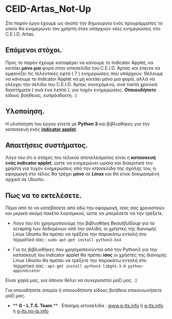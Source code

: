 # CEID-Artas_Not-Up

Στο παρόν έργο έχουμε ως σκοπό την δημιουργία ενός προγράμματος το οποίο θα ενημερώνει τον χρήστη όταν υπάρχουν νέες ενημερώσεις στο C.E.I.D. Artas. 

## Επόμενοι στόχοι.
Προς το παρόν έχουμε καταφέρει να κάνουμε το Indicator Applet, να κοιτάει **μόνο μια** φορά στην ιστοσελίδα του C.E.I.D. Άρτας και έπειτα να εμφανίζει τις τελευταίες εφτά ( 7 ) ενημερώσεις που υπάρχουν.
Θέλουμε να κάνουμε το Indicator Applet να μη κοιτάει μόνο μια φορά, αλλά να ελέγχει την σελίδα του C.E.I.D. Άρτας συνεχόμενα, ανά τακτά χρονικά διαστήματα ( ανά ένα λεπτό ), για τυχόν ενημερώσεις.
**Οποιουδήποτε** είδους βοήθειας, ευπρόσδεκτη. :)

## Υλοποίηση.
Η υλοποίηση του έργου γίνετε με **Python 3** και βιβλιοθήκες για την κατασκευή ενός [**indicator applet**](https://wiki.ubuntu.com/DesktopExperienceTeam/ApplicationIndicators).

## Απαιτήσεις συστήματος.
Λόγο του ότι ο στόχος του τελικού αποτελέσματος είναι η **κατασκευή ενός indicator applet**, ώστε να ενημερώνει ωραία και διακριτικά τον χρήστη για τυχόν ενημερώσεις από την ιστοσελίδα της σχολής του, η εφαρμογή στο τέλος θα τρέχει **μόνο** σε **Linux** και θα είναι δοκιμασμένη αρχικά σε Ubuntu.

## Πως να το εκτελέσετε.
Πέρα από το να κατεβάσετε από εδώ την εφαρμογή, ίσος σας χρειαστούν και μερικά ακόμη πακέτα λογισμικού, ώστε να μπορέσετε να την τρέξετε.

* Λόγο του ότι χρησιμοποιούμε την βιβλιοθήκη _BeautifulSoup_ για το scraping των δεδομένων από την σελίδα, οι χρήστες της διανομής Linux Ubuntu θα πρέπει να τρέξετε την παρακάτω εντολή στο τερματικό σας :
```sudo apt-get install python3-bs4```


* Για τις βιβλιοθήκες που χρησιμοποιούνται από την Python3 για την κατασκευή του indicator applet θα πρέπει **ίσος** οι χρήστες της διανομής Linux Ubuntu θα πρέπει να τρέξετε την παρακάτω εντολή στο τερματικό σας :
```apt-get install python3 libgtk-3-0 python-appindicator```



Είναι χαρά μας, για όποιον θέλει να συνεργαστεί μαζί μας. :)

Για οποιαδήποτε απορία ή οποιουδήποτε είδους βοήθεια επικοινωνήσετε μαζί μας. 

* ** **G - L.T.S. Team** ** .  Επίσημη ιστοσελίδα :   www.g-lts.info  ή  [g-lts.info](http://g-lts.info)  ή  [g-lts.no-ip.info](http://g-lts.no-ip.info)

